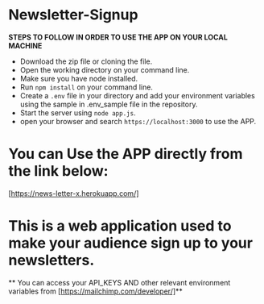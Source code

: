 # Newsletter-Signup


**STEPS TO FOLLOW IN ORDER TO USE THE APP ON YOUR LOCAL MACHINE**
* Download the zip file or cloning the file.
* Open the working directory on your command line.
* Make sure you have node installed.
* Run `npm install` on your command line.
* Create a `.env` file in your directory and add your environment variables using the sample in .env_sample file in the repository.
* Start the server using `node app.js`.
* open your browser and search `https://localhost:3000` to use the APP.


# You can Use the APP directly from the link below:

[https://news-letter-x.herokuapp.com/]

# This is a web application used to make your audience sign up to your newsletters.

** You can access your API_KEYS AND other relevant environment variables  from [https://mailchimp.com/developer/]**

